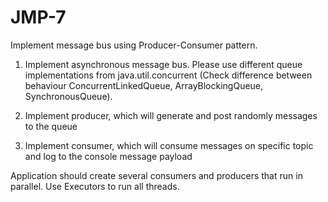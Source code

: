 # JMP-7

Implement message bus using Producer-Consumer pattern.


1. Implement asynchronous message bus. Please use different queue implementations from java.util.concurrent (Check difference between behaviour ConcurrentLinkedQueue, ArrayBlockingQueue, SynchronousQueue).


2. Implement producer, which will generate and post randomly messages to the queue


3. Implement consumer, which will consume messages on specific topic and log to the console message payload


Application should create several consumers and producers that run in parallel. Use Executors to run all threads.